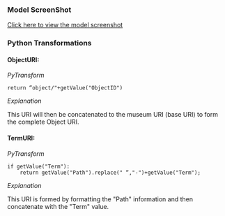 ### Model ScreenShot

[Click here to view the model screenshot](https://github.com/american-art/npg/blob/master/model_graphviz_pdf/NPGObjThesTerms_Sheet1.model.pdf)


### Python Transformations
#### ObjectURI:
*PyTransform* 
```
return “object/"+getValue("ObjectID")
```
*Explanation* 

This URI will then be concatenated to the museum URI (base URI) to form the complete Object URI. 



#### TermURI:
*PyTransform* 
```
if getValue("Term"):
    return getValue("Path").replace(" “,"-")+getValue("Term"); 
```
*Explanation*  

This URI is formed by formatting the "Path" information and then concatenate with the "Term" value. 
